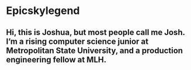 # Epicskylegend

## Hi, this is Joshua, but most people call me Josh. I’m a rising computer science junior at Metropolitan State University, and a production engineering fellow at MLH.
